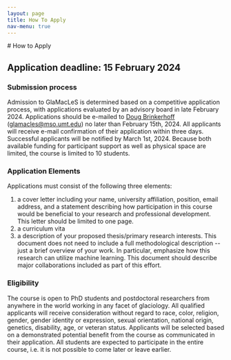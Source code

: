 ```yaml
---
layout: page
title: How To Apply
nav-menu: true
---
```


<div id="main" class="alt">
<section id="one">
<div class="inner" markdown="1">
# How to Apply

## Application deadline: 15 February 2024

### Submission process
Admission to GlaMacLeS is determined based on a competitive application process, with applications evaluated by an advisory board in late February 2024.  Applications should be e-mailed to [Doug Brinkerhoff](glamacles@mso.umt.edu) ([glamacles@mso.umt.edu](glamacles@mso.umt.edu)) no later than February 15th, 2024.  All applicants will receive e-mail confirmation of their application within three days.  Successful applicants will be notified by March 1st, 2024.  Because both available funding for participant support as well as physical space are limited, the course is limited to 10 students.  
### Application Elements
Applications must consist of the following three elements:
1. a cover letter including your name, university affiliation, position, email address, and a statement describing how participation in this course would be beneficial to your research and professional development.  This letter should be limited to one page.  
2. a curriculum vita
3. a description of your proposed thesis/primary research interests.   This document does not need to include a full methodological description -- just a brief overview of your work.  In particular, emphasize how this research can utilize machine learning.  This document should describe major collaborations included as part of this effort.  

### Eligibility
The course is open to PhD students and postdoctoral researchers from anywhere in the world working in any facet of glaciology.  All qualified applicants will receive consideration without regard to race, color, religion, gender, gender identity or expression, sexual orientation, national origin, genetics, disability, age, or veteran status.  Applicants will be selected based on a demonstrated potential benefit from the course as communicated in their application.   All students are expected to participate in the entire course, i.e. it is not possible to come later or leave earlier.

</div>
</section>
</div>
